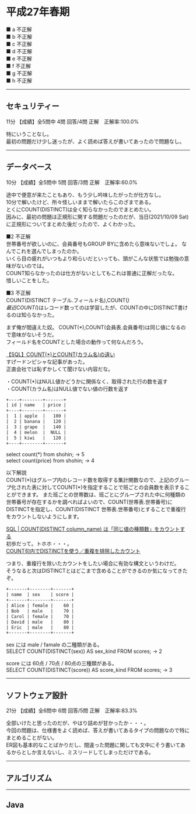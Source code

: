 # 平成27年春期

■ a 不正解  
■ b 不正解  
■ c 不正解  
■ d 不正解  
■ e 不正解  
■ f 不正解  
■ g 不正解  
■ h 不正解  

---

## セキュリティー

11分 【成績】全5問中 4問 回答/4問 正解　正解率:100.0%  

特にいうことなし。  
最初の問題だけ少し迷ったが、よく読めば答えが書いてあったので問題なし。  

---

## データベース

10分 【成績】全5問中 5問 回答/3問 正解　正解率:60.0%  

途中で便意が来たこともあり、もう少し吟味したがったが仕方なし。  
10分で解いたけど、所々怪しいままで解いたらこのざまである。  
とくにCOUNT(DISTINCT)は全く知らなかったのでまとめたい。  
因みに、最初の問題は正規形に関する問題だったのだが、当日(2021/10/09 Sat)に正規形についてまとめた後だったので、よくわかった。  

■2 不正解  
世帯番号が欲しいのに、会員番号もGROUP BYに含めたら意味ないでしょ。
なんでこれを選んでしまったのか。  
いくら目の疲れがいつもより和らいだといっても、頭がこんな状態では勉強の意味がないのでは。  
COUNT知らなかったのは仕方がないとしてもこれは普通に正解だったな。  
惜しいことをした。  

■3 不正解  
COUNT(DISTINCT テーブル.フィールド名),COUNT(*)  
最近COUNT(*)はレコード数ってのは学習したが、COUNTの中にDISTINCT書けるのは知らなかった。  

まず俺が間違えた奴。
COUNT(*),COUNT(会員表.会員番号)は同じ値になるので意味がないそうだ。  
フィールド名をCOUNTとした場合の動作って何なんだろう。  

[【SQL】COUNT(*)とCOUNT(カラム名)の違い](https://qiita.com/TomoProg/items/5ba5779b3015ac02f577)  
すげードンピシャな記事があった。  
正直会社では恥ずかしくて聞けない内容だな。  

・COUNT(*)はNULL値かどうかに関係なく、取得された行の数を返す  
・COUNT(カラム名)はNULL値でない値の行数を返す  

``` txt
+----+--------+-------+
| id | name   | price |
+----+--------+-------+
|  1 | apple  |   100 |
|  2 | banana |   120 |
|  3 | grape  |   140 |
|  4 | melon  |  NULL |
|  5 | kiwi   |   120 |
+----+--------+-------+
```

select count(*) from shohin; → 5  
select count(price) from shohin; → 4  

以下解説  
COUNT(\*)はグループ内のレコード数を取得する集計関数なので、上記のグループ化された表に対してCOUNT(*)を指定することで班ごとの会員数を表示することができます。
また班ごとの世帯数は、班ごとにグループされた中に何種類の世帯番号が存在するかを調べればよいので、COUNT(世帯表.世帯番号)にDISTINCTを指定し、COUNT(DISTINCT 世帯表.世帯番号)とすることで重複行をカウントしないようにします。  

[SQL | COUNT(DISTINCT column_name) は「同じ値の種類数」をカウントする](https://qiita.com/YumaInaura/items/1a1123ed4f33d30d9548)  
初歩だって。トホホ・・・。  
[COUNT句内でDISTINCTを使う／重複を排除したカウント](https://nyoe3.hatenadiary.org/entry/20100313/1268468670)  

つまり、重複行を除いたカウントをしたい場合に有効な構文というわけだ。  
そうなると次はDISTINCTとはどこまで含めることができるのか気になってきたぞ。  

``` txt
+-------+--------+-------+
| name  | sex    | score |
+-------+--------+-------+
| Alice | female |    60 |
| Bob   | male   |    70 |
| Carol | female |    70 |
| David | male   |    80 |
| Eric  | male   |    80 |
+-------+--------+-------+
```

sex には male / famale の二種類がある。  
SELECT COUNT(DISTINCT(sex)) AS sex_kind FROM scores; → 2  

score には 60点 / 70点 / 80点の三種類がある。  
SELECT COUNT(DISTINCT(score)) AS score_kind FROM scores; → 3  

---

## ソフトウェア設計

21分 【成績】全6問中 6問 回答/5問 正解　正解率:83.3%  

全部いけたと思ったのだが、やはり詰めが甘かったか・・・。  
今回の問題は、仕様書をよく読めば、答えが書いてあるタイプの問題なので特にまとめることがない。  
ER図も基本的なことばかりだし、間違った問題に関しても文中にそう書いてあるからとしか言えないし、ミスリードしてしまっただけである。  

---

## アルゴリズム

---

## Java
